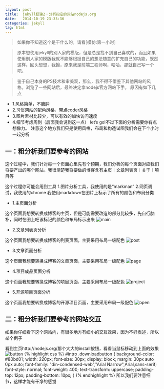 ```yaml
---
layout: post
title:  jekyll搭建2－分析指定的网站nodejs.org
date:   2014-10-19 23:33:36
categories: jekyll
tag: html
---
```


> 如果你不知道这个是干什么的，请看[模仿:第一小时]

> 原本想使用jekyll的别人家的模版，但是总是找不到自己喜欢的，而且如果使用别人家的模版我就不能够根据自己的想法随意的扩充自己的功能，既然这样，回头想想，我擦，原来我是前端工程师啊，哈哈，那就自己写一个吧。

>鉴于自己本身的PS技术和审美观，那么，我不得不借鉴下其他网站的风格。浏览了一些网站后，最终决定拿nodejs官方网站下手。
原因有如下几点

- 1.风格简单，不臃肿
- 2.习惯网站的配色风格，带点coder风格
- 3.图片素材比较少，可以有效的加快访问速度
- 4.细节考虑周到（后面我会说到这一点）
let’s go!不过下面的分析需要你有点想像力。
注意这个地方我们只是使用风格，布局和构造试图我们会在下个小时一起分析


一：粗分析我们要参考的网站
---

这个过程中，我们针对每一个页面心里先有个预期，我们分析的每个页面对应我们将要产出的哪个网站。我很清楚我将要做的博客含有主页｜文章列表页｜关于｜项目等

这个过程你可能会用到工具
1.图片分析工具，我使用的是“markman”
2.网页调试，我使用的chrome
我使用markdown在图片上标示了所有的颜色和布局分类

* 1.主页面分析

这个页面我想要转换成博客的主页，但是可能需要改造的部分比较多，先自行脑补，同时在图上吧该标记的颜色和布局标示出来
![main](/images/post/jekyll/nodejs-main.png)

* 2.文章列表页分析

这个页面我想要转换成博客的列表页面，主要采用布局一级配色
![post](/images/post/jekyll/nodejs-post.png)

* 3.文章页面分析

这个页面我想要转换成博客的文章页面，主要采用布局一级配色
![page](/images/post/jekyll/nodejs-page.png)

* 4.项目成品页面分析

这个页面我想要转换成博客的项目页面，主要采用布局一级配色
![project](/images/post/jekyll/nodejs-project.png)

* 5.开源项目页面分析

这个页面我想要转换成博客的开源项目页面，主要采用布局一级配色
![open](/images/post/jekyll/nodejs-open.png)

二：粗分析我们要参考的网站交互
---
如果你仔细看下这个网站内，有很多地方有细小的交互效果，因为不好表述，所以举个例子

看到主页http://nodejs.org/那个大大的install按钮，看看当鼠标移动到上面的效果
![button](/images/post/jekyll/nodejs-button.png)
{% highlight css %}
#intro .downloadbutton {
    background-color: #80bd01;
    width: 220px;
    font-size: 30px;
    display: block;
    margin: 30px auto 0px auto;
    font-family: "din-condensed-web","Arial Narrow",Arial,sans-serif;
    font-style: normal;
    font-weight: 400;
    text-transform: uppercase;
    padding-top: 12px;
    padding-bottom: 10px;
    }
{% endhighlight %}
所以我们要注意细节，这样才能有干净的感觉